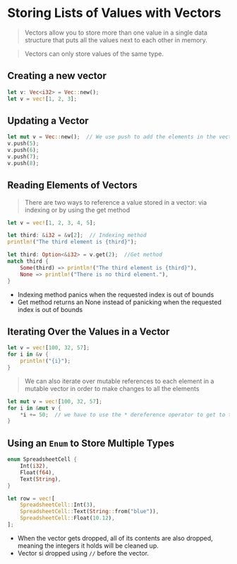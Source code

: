 # Storing Lists of Values with Vectors
> Vectors allow you to store more than one value in a single data structure that puts all the values next to each other in memory.

> Vectors can only store values of the same type.

## Creating a new vector
```rust
let v: Vec<i32> = Vec::new();  
let v = vec![1, 2, 3];
```

## Updating a Vector
```rust
let mut v = Vec::new();  // We use push to add the elements in the vector
v.push(5);  
v.push(6);
v.push(7);
v.push(8);
```

## Reading Elements of Vectors
> There are two ways to reference a value stored in a vector: via indexing or by using the get method
```rust
let v = vec![1, 2, 3, 4, 5];

let third: &i32 = &v[2];  // Indexing method
println!("The third element is {third}");

let third: Option<&i32> = v.get(2);  //Get method
match third {
    Some(third) => println!("The third element is {third}"),
    None => println!("There is no third element."),
}
```

- Indexing method panics when the requested index is out of bounds
- Get method returns an None instead of panicking when the requested index is out of bounds
  
## Iterating Over the Values in a Vector
```rust
let v = vec![100, 32, 57];
for i in &v {
    println!("{i}");
}
```

> We can also iterate over mutable references to each element in a mutable vector in order to make changes to all the elements
```rust
let mut v = vec![100, 32, 57];
for i in &mut v {
    *i += 50;  // we have to use the * dereference operator to get to the value in i before we can use the += operator.
}
```

## Using an `Enum` to Store Multiple Types
```rust
enum SpreadsheetCell {
    Int(i32),
    Float(f64),
    Text(String),
}

let row = vec![
    SpreadsheetCell::Int(3),
    SpreadsheetCell::Text(String::from("blue")),
    SpreadsheetCell::Float(10.12),
];
```
- When the vector gets dropped, all of its contents are also dropped, meaning the integers it holds will be cleaned up.
- Vector si dropped using `//` before the vector.

